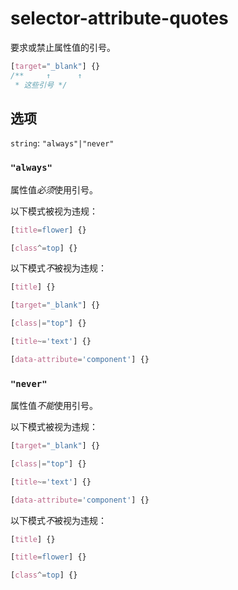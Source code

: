 # selector-attribute-quotes

要求或禁止属性值的引号。

```css
[target="_blank"] {}
/**     ↑      ↑
 * 这些引号 */
```

## 选项

`string`: `"always"|"never"`

### `"always"`

属性值*必须*使用引号。

以下模式被视为违规：

```css
[title=flower] {}
```

```css
[class^=top] {}
```

以下模式*不*被视为违规：

```css
[title] {}
```

```css
[target="_blank"] {}
```

```css
[class|="top"] {}
```

```css
[title~='text'] {}
```

```css
[data-attribute='component'] {}
```

### `"never"`

属性值*不能*使用引号。

以下模式被视为违规：

```css
[target="_blank"] {}
```

```css
[class|="top"] {}
```

```css
[title~='text'] {}
```

```css
[data-attribute='component'] {}
```

以下模式*不*被视为违规：

```css
[title] {}
```

```css
[title=flower] {}
```

```css
[class^=top] {}
```
